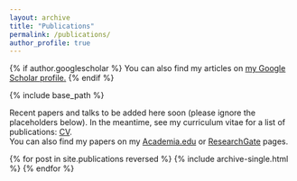 ```yaml
---
layout: archive
title: "Publications"
permalink: /publications/
author_profile: true
---
```


{% if author.googlescholar %}
  You can also find my articles on <u><a href="{{author.googlescholar}}">my Google Scholar profile</a>.</u>
{% endif %}

{% include base_path %}

Recent papers and talks to be added here soon (please ignore the placeholders below). In the meantime, see my curriculum vitae for a list of publications: [CV](/files/CV_Leopold_Hess.pdf).  
You can also find my papers on my [Academia.edu](https://radboud.academia.edu/LeopoldHess) or [ResearchGate](https://www.researchgate.net/profile/Leopold_Hess) pages. 

{% for post in site.publications reversed %}
 {% include archive-single.html %}
{% endfor %}
